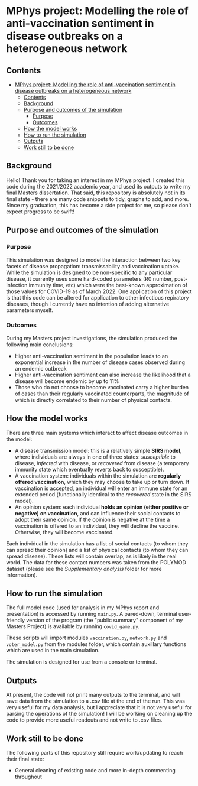 # MPhys project: Modelling the role of anti-vaccination sentiment in disease outbreaks on a heterogeneous network

## Contents

- [MPhys project: Modelling the role of anti-vaccination sentiment in disease outbreaks on a heterogeneous network](#mphys-project-modelling-the-role-of-anti-vaccination-sentiment-in-disease-outbreaks-on-a-heterogeneous-network)
  - [Contents](#contents)
  - [Background](#background)
  - [Purpose and outcomes of the simulation](#purpose-and-outcomes-of-the-simulation)
    - [Purpose](#purpose)
    - [Outcomes](#outcomes)
  - [How the model works](#how-the-model-works)
  - [How to run the simulation](#how-to-run-the-simulation)
  - [Outputs](#outputs)
  - [Work still to be done](#work-still-to-be-done)

## Background

Hello! Thank you for taking an interest in my MPhys project. I created this code during the 2021/2022 academic year, and used its outputs to write my final Masters dissertation. That said, this repository is absolutely not in its final state - there are many code snippets to tidy, graphs to add, and more. Since my graduation, this has become a side project for me, so please don't expect progress to be swift!

## Purpose and outcomes of the simulation

### Purpose

This simulation was designed to model the interaction between two key facets of disease propagation: transmissability and vaccination uptake. While the simulation is designed to be non-specific to any particular disease, it currently uses some hard-coded parameters (R0 number, post-infection immunity time, etc) which were the best-known approximation of those values for COVID-19 as of March 2022. One application of this project is that this code can be altered for application to other infectious repiratory diseases, though I currently have no intention of adding alternative parameters myself.

### Outcomes

During my Masters project investigations, the simulation produced the following main conclusions:

- Higher anti-vaccination sentiment in the population leads to an exponential increase in the number of disease cases observed during an endemic outbreak
- Higher anti-vaccination sentiment can also increase the likelihood that a disease will become endemic by up to 11%
- Those who do not choose to become vaccinated carry a higher burden of cases than their regularly vaccinated counterparts, the magnitude of which is directly correlated to their number of physical contacts.

## How the model works

There are three main systems which interact to affect disease outcomes in the model:

- A disease transmission model: this is a relatively simple **SIRS model**, where individuals are always in one of three states: *susceptible* to disease, *infected* with disease, or *recovered* from disease (a temporary immunity state which eventually reverts back to susceptible).
- A vaccination system: individuals within the simulation are **regularly offered vaccination**, which they may choose to take up or turn down. If vaccination is accepted, an individual will enter an immune state for an extended period (functionally identical to the *recovered* state in the SIRS model).
- An opinion system: each individual **holds an opinion (either positive or negative) on vaccination**, and can influence their social contacts to adopt their same opinion. If the opinion is negative at the time a vaccination is offered to an individual, they will decline the vaccine. Otherwise, they will become vaccinated.

Each individual in the simulation has a list of social contacts (to whom they can spread their opinion) and a list of physical contacts (to whom they can spread disease). These lists will contain overlap, as is likely in the real world. The data for these contact numbers was taken from the POLYMOD dataset (please see the *Supplementary analysis* folder for more information).

## How to run the simulation

The full model code (used for analysis in my MPhys report and presentation) is accessed by running `main.py`. A pared-down, terminal user-friendly version of the program (the "public summary" component of my Masters Project) is available by running `covid_game.py`.

These scripts will import modules `vaccination.py`, `network.py` and `voter_model.py` from the modules folder, which contain auxillary functions which are used in the main simulation.

The simulation is designed for use from a console or terminal.

## Outputs

At present, the code will not print many outputs to the terminal, and will save data from the simulation to a .csv file at the end of the run. This was very useful for my data analysis, but I appreciate that it is not very useful for parsing the operations of the simulation! I will be working on cleaning up the code to provide more useful readouts and not write to .csv files.

## Work still to be done

The following parts of this repository still require work/updating to reach their final state:

- General cleaning of existing code and more in-depth commenting throughout
